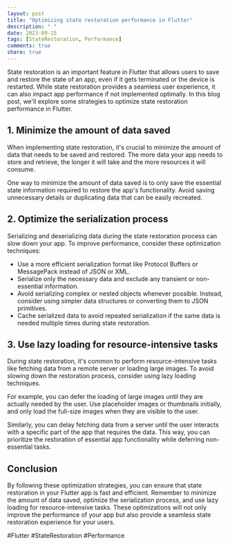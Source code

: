 ```yaml
---
layout: post
title: "Optimizing state restoration performance in Flutter"
description: " "
date: 2023-09-15
tags: [StateRestoration, Performance]
comments: true
share: true
---
```


State restoration is an important feature in Flutter that allows users to save and restore the state of an app, even if it gets terminated or the device is restarted. While state restoration provides a seamless user experience, it can also impact app performance if not implemented optimally. In this blog post, we'll explore some strategies to optimize state restoration performance in Flutter.

## 1. Minimize the amount of data saved

When implementing state restoration, it's crucial to minimize the amount of data that needs to be saved and restored. The more data your app needs to store and retrieve, the longer it will take and the more resources it will consume.

One way to minimize the amount of data saved is to only save the essential state information required to restore the app's functionality. Avoid saving unnecessary details or duplicating data that can be easily recreated.

## 2. Optimize the serialization process

Serializing and deserializing data during the state restoration process can slow down your app. To improve performance, consider these optimization techniques:

- Use a more efficient serialization format like Protocol Buffers or MessagePack instead of JSON or XML.
- Serialize only the necessary data and exclude any transient or non-essential information.
- Avoid serializing complex or nested objects whenever possible. Instead, consider using simpler data structures or converting them to JSON primitives.
- Cache serialized data to avoid repeated serialization if the same data is needed multiple times during state restoration.

## 3. Use lazy loading for resource-intensive tasks

During state restoration, it's common to perform resource-intensive tasks like fetching data from a remote server or loading large images. To avoid slowing down the restoration process, consider using lazy loading techniques.

For example, you can defer the loading of large images until they are actually needed by the user. Use placeholder images or thumbnails initially, and only load the full-size images when they are visible to the user.

Similarly, you can delay fetching data from a server until the user interacts with a specific part of the app that requires the data. This way, you can prioritize the restoration of essential app functionality while deferring non-essential tasks.

## Conclusion

By following these optimization strategies, you can ensure that state restoration in your Flutter app is fast and efficient. Remember to minimize the amount of data saved, optimize the serialization process, and use lazy loading for resource-intensive tasks. These optimizations will not only improve the performance of your app but also provide a seamless state restoration experience for your users.

#Flutter #StateRestoration #Performance